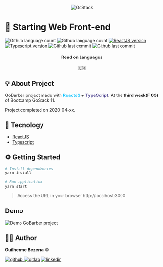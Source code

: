<p align="center">
    <img alt="GoStack" src="https://i.lensdump.com/i/jCEM0c.png" />
</p>

# :rocket: Starting Web Front-end

<p align="left">
    <img alt="Github language count" src="https://img.shields.io/github/languages/count/gbdsantos/bootcamp-gostack-gobarber-frontend">

  <img alt="Github language count" src="https://img.shields.io/github/languages/top/gbdsantos/bootcamp-gostack-gobarber-frontend">

  <a href="https://yarnpkg.com/">
    <img alt="ReactJS version" src="https://img.shields.io/github/package-json/dependency-version/gbdsantos/bootcamp-gostack-gobarber-frontend/react">
  </a>

  <a href="">
    <img alt="Typescript version" src="https://img.shields.io/github/package-json/dependency-version/gbdsantos/bootcamp-gostack-challenge-07/typescript">
  </a>

  <img alt="Github last commit" src="https://wakatime.com/badge/github/gbdsantos/bootcamp-gostack-challenge-07.svg">

  <img alt="Github last commit" src="https://img.shields.io/github/last-commit/gbdsantos/bootcamp-gostack-challenge-07">
</p>

<div align="center">
  <h4 align="center">Read on Languages</h4>
  <a href="https://github.com/gbdsantos/bootcamp-gostack-gobarber-frontend/blob/master/README-PT-BR.md">🇧🇷
  </a>
</div>

## :bulb: About Project

GoBarber project made with <span style="color:deepskyblue; font-weight:bold;">**ReactJS**</span> + <span style="color:darkslateblue; font-weight:bold;">**TypeScript**</span>. At the **third week(F 03)** of Bootcamp GoStack 11.

Project completed on 2020-04-xx.

## :wrench: Tecnology

- [ReactJS](https://reactjs.org/)
- [Typescript](https://www.typescriptlang.org/)

## :gear: Getting Started

```Bash
# Install dependencies
yarn install

# Run application
yarn start
```

> Access the URL in your browser http://localhost:3000

## Demo

<img src="" alt="Demo GoBarber project" />

## :man_astronaut: Author

**Guilherme Bezerra** ©️

[![github](http://ap.imagensbrasil.org/images/2018/12/10/github-logo-1.png) ](http://www.github.com/gbdsantos)
[![gitlab](http://ap.imagensbrasil.org/images/2018/12/10/gitlab-32.png)](https://gitlab.com/gbdsantos1)
[![linkedin](http://ap.imagensbrasil.org/images/2018/12/10/linkedin-1.png)](https://www.linkedin.com/in/gbdsantos/)
